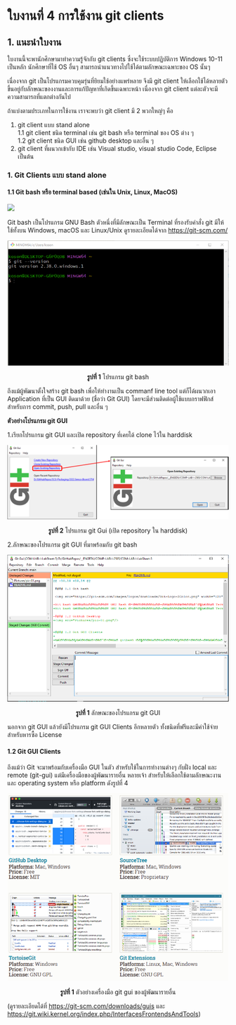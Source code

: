 # ใบงานที่ 4 การใช้งาน git clients

## 1. แนะนำใบงาน


ใบงานนี้จะพานักศึกษามาทำความรู้จักกับ git clients ซึ่งจะใช้ระบบปฏิบัติการ Windows 10-11 เป็นหลัก นักศึกษาที่ใช้ OS อื่นๆ สามารถนำแนวทางไปใช้ได้ตามลักษณะเฉพาะของ OS นั้นๆ

เนื่องจาก git เป็นโปรแกรมควบคุมรุ่นที่ยิยมใช้อย่างแพร่หลาย จึงมี git client ให้เลือกใช้ได้หลายตัว ขึ้นอยู่กับลักษณะของงานและการแก้ปัญหาที่เกิดขึ้นเฉพาะหน้า เนื่องจาก git client แต่ละตัวจะมีความสามารถที่แตกต่างกันไป

ถ้าแบ่งตามประเภทในการใช้งาน เราจะพบว่า git client มี 2 พวกใหญ่ๆ คือ

1. git client แบบ stand alone  
1.1 git client ชนิด terminal เช่น git bash หรือ terminal ของ OS ต่าง ๆ  
1.2  git client ชนิด GUI เช่น github desktop และอื่น ๆ  
2. git client ที่ผนวกเข้ากับ IDE  เช่น Visual studio, visual studio Code, Eclipse เป็นต้น  

### 1. Git Clients แบบ stand alone

#### 1.1 Git bash หรือ terminal based (เช่นใน Unix, Linux, MacOS)

<img src="https://git-scm.com/images/logos/downloads/Git-Logo-2Color.png" width="120"/>

Git bash เป็นโปรแกรม GNU Bash ตัวหนึ่งที่มีลักษณะเป็น Terminal ที่รองรับคำสั่ง git มีให้ใช้ทั้งบน Windows, macOS และ Linux/Unix  ดูรายละเอียดได้จาก <https://git-scm.com/>

<img src="Pictures/pic-01.png"/>

<p align ="Center"> <b>รูปที่ 1</b> โปรแกรม git bash </p>

ถึงแม้ผู้พัฒนาตั้งใจสร้าง git bash เพื่อให้ทำงานเป็น commanf line tool แต่ก็ได้ผนวกเอา Application ที่เป็น GUI ติดมาด้วย (ชื่อว่า Git GUI) โดยจะมีส่วนติดต่อผู้ใช้แบบกราฟฟิกส์ สำหรับการ commit, push, pull และอื่น ๆ  

__ตัวอย่างโปรแกรม git GUI__

1.เรียกโปรแกรม git GUI และเปิด repository ที่เคยได้ clone ไว้ใน harddisk

<img src="Pictures/pic-02.png"/>

<p align ="Center"> <b>รูปที่ 2</b> โปรแกรม git Gui (เปิด repository ใน harddisk)</p>

2.ลักษณะของโปรแกรม git GUI ที่มาพร้อมกับ git bash

<img src="Pictures/pic-03.png"/>

<p align ="Center"> <b>รูปที่ 1</b> ลักษณะของโปรแกรม git GUI </p>

นอกจาก git GUI แล้วยังมีโปรแกรม git GUI Clients อีกหลายตัว ทั้งชนิดที่ฟรีและมีค่าใช้จ่ายสำหรับหารซื้อ License 

#### 1.2 Git GUI Clients ####

ถึงแม้ว่า Git จะมาพร้อมกับเครื่องมือ GUI ในตัว สำหรับใช้ในการทำงานต่างๆ กับฝั่ง local และ  remote  (git-gui)  แต่มีเครื่องมือของผู้พัฒนารายอื่น หลายเจ้า สำหรับให้เลือกใช้ตามลักษณะงานและ operating system หรือ platform  ดังรูปที่ 4

<img src="Pictures/pic-04.png"/>

<p align ="Center"> <b>รูปที่ 1</b> ตัวอย่างเครื่องมือ git gui ของผู้พัฒนารายอื่น</p>

(ดูรายละเอียดได้ที่ <https://git-scm.com/downloads/guis> และ <https://git.wiki.kernel.org/index.php/InterfacesFrontendsAndTools>)
